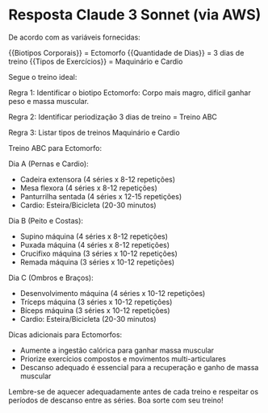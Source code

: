 # Resposta Claude 3 Sonnet (via AWS)

<text>
De acordo com as variáveis fornecidas:

{{Biotipos Corporais}} = Ectomorfo
{{Quantidade de Dias}} = 3 dias de treino
{{Tipos de Exercícios}} = Maquinário e Cardio

Segue o treino ideal:

Regra 1: Identificar o biotipo
Ectomorfo: Corpo mais magro, difícil ganhar peso e massa muscular.

Regra 2: Identificar periodização
3 dias de treino = Treino ABC

Regra 3: Listar tipos de treinos
Maquinário e Cardio

Treino ABC para Ectomorfo:

Dia A (Pernas e Cardio):
- Cadeira extensora (4 séries x 8-12 repetições)
- Mesa flexora (4 séries x 8-12 repetições)
- Panturrilha sentada (4 séries x 12-15 repetições)
- Cardio: Esteira/Bicicleta (20-30 minutos)

Dia B (Peito e Costas):
- Supino máquina (4 séries x 8-12 repetições)
- Puxada máquina (4 séries x 8-12 repetições)
- Crucifixo máquina (3 séries x 10-12 repetições)
- Remada máquina (3 séries x 10-12 repetições)

Dia C (Ombros e Braços):
- Desenvolvimento máquina (4 séries x 10-12 repetições)
- Tríceps máquina (3 séries x 10-12 repetições)
- Bíceps máquina (3 séries x 10-12 repetições)
- Cardio: Esteira/Bicicleta (20-30 minutos)

Dicas adicionais para Ectomorfos:
- Aumente a ingestão calórica para ganhar massa muscular
- Priorize exercícios compostos e movimentos multi-articulares
- Descanso adequado é essencial para a recuperação e ganho de massa muscular

Lembre-se de aquecer adequadamente antes de cada treino e respeitar os períodos de descanso entre as séries. Boa sorte com seu treino!
</text>